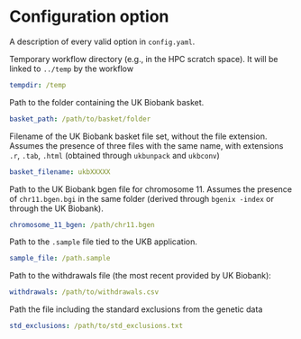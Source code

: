 # Configuration option
<!-- Describe how to configure the workflow (using config.yaml and maybe additional files). -->
<!-- All of them need to be present with example entries inside of the config folder. -->

A description of every valid option in `config.yaml`.

Temporary workflow directory (e.g., in the HPC scratch space). It will be linked to `../temp` by the workflow

``` yaml
tempdir: /temp
```

Path to the folder containing the UK Biobank basket.
```yaml
basket_path: /path/to/basket/folder
```

Filename of the UK Biobank basket file set, without the file extension. Assumes the presence of three files with the same name, with extensions `.r`, `.tab`, `.html` (obtained through `ukbunpack` and `ukbconv`)
```yaml
basket_filename: ukbXXXXX
```

Path to the UK Biobank bgen file for chromosome 11. Assumes the presence of `chr11.bgen.bgi` in the same folder (derived through `bgenix -index` or through the UK Biobank).
```yaml
chromosome_11_bgen: /path/chr11.bgen
```

Path to the `.sample` file tied to the UKB application.
``` yaml
sample_file: /path.sample
```

Path to the withdrawals file (the most recent provided by UK Biobank):
``` yaml
withdrawals: /path/to/withdrawals.csv
```

Path the file including the standard exclusions from the genetic data
``` yaml
std_exclusions: /path/to/std_exclusions.txt
```
